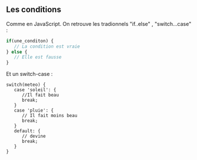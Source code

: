 ## Les conditions

Comme en JavaScript. On retrouve les tradionnels "if..else" , "switch...case" :

```js
if(une_conditon) {  
   // La condition est vraie
} else {
   // Elle est fausse  
}
```

Et un switch-case :

```
switch(meteo) {
   case 'soleil': {
      //Il fait beau
      break;
   }
   case 'pluie': {
      // Il fait moins beau
      break;
   }
   default: {
      // devine
      break;
   }
}
```

